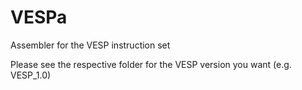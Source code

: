 # VESPa
Assembler for the VESP instruction set

Please see the respective folder for the VESP version you want (e.g. VESP_1.0)
